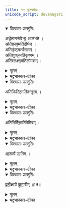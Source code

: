 ```yaml
---
title: १९ पुरुषमेधः
unicode_script: devanagari
---
```

<details open><summary>विश्वास-प्रस्तुतिः</summary>

अथै॒तानरू॑पेभ्य॒ आल॑भते ।  
अति॑ह्रस्व॒मति॑दीर्घम् ।  
अतिकृ॑श॒मत्यँ॑सलम् ।  
अति॑शुक्ल॒मति॑कृष्णम् ।  
अति॑श्लक्ष्ण॒मति॑लोमशम् ।  
</details>

<details><summary>मूलम्</summary>

अथै॒तानरू॑पेभ्य॒ आल॑भते ।  
अति॑ह्रस्व॒मति॑दीर्घम् ।  
अतिकृ॑श॒मत्यँ॑सलम् ।  
अति॑शुक्ल॒मति॑कृष्णम् ।  
अति॑श्लक्ष्ण॒मति॑लोमशम् ।  
</details>

<details><summary>भट्टभास्कर-टीका</summary>

1अथैतानित्यादि ॥ एतान् वक्ष्यमाणानतिह्रस्वादीन् पुरुषानरूपेभ्य आलभते । यथा कुत्सितः पुत्रोऽपुत्रः। एव कुत्सितमात्रमत्रापि नञाऽभिधीयते । अतिह्रस्वादयो गताः ।  
</details>

<details open><summary>विश्वास-प्रस्तुतिः</summary>

अति॑किरिट॒मति॑दन्तुरम् ।  
</details>

<details><summary>मूलम्</summary>

अति॑किरिट॒मति॑दन्तुरम् ।  
</details>

<details><summary>भट्टभास्कर-टीका</summary>

अतिकिरिटः अत्यल्पदन्तः ।  
अतिदन्तुरः अत्युन्नतदन्तः ।  
</details>

<details open><summary>विश्वास-प्रस्तुतिः</summary>

अति॑मिर्मिर॒मति॑मेमिषम् ।  
</details>

<details><summary>मूलम्</summary>

अति॑मिर्मिर॒मति॑मेमिषम् ।  
</details>

<details><summary>भट्टभास्कर-टीका</summary>

अतिमिर्मिरः अत्यर्थं निमिषन्निमिषद्दृष्टिः ।  
अतिमेमिषः सदा विस्फारिताक्षः स्तब्धदृष्टिः । मिषेर्यङ्लुगन्तात् पचाद्यच् ।  
</details>

<details open><summary>विश्वास-प्रस्तुतिः</summary>

आ॒शायै॑ जा॒मिम् ।  
</details>

<details><summary>मूलम्</summary>

आ॒शायै॑ जा॒मिम् ।  
</details>

<details><summary>भट्टभास्कर-टीका</summary>

आशायै बुद्धये जामिं अन्येनोढा अन्यस्मै दत्ता, विधवेत्यन्ये । या निवृत्ताधिकारा जामित्वं भजते ऊढदुहितेत्यपरे ।  
</details>

<details open><summary>विश्वास-प्रस्तुतिः</summary>

प्र॒ती॒क्षायै॑ कुमा॒रीम् ॥19॥  
</details>

<details><summary>मूलम्</summary>

प्र॒ती॒क्षायै॑ कुमा॒रीम् ॥19॥  
</details>

<details><summary>भट्टभास्कर-टीका</summary>

प्रतीक्षायै प्रत्यागमनार्थिन्यै ऋद्ध्यै कुमारीं अनूढां कन्यां, सा हि भर्तारं प्रतीक्षते ॥

इति श्री भट्टभास्करमिश्रविरचिते तैत्तिरीयब्राह्मणभाष्ये ज्ञानयज्ञाख्ये तृतीयेऽष्टके चतुर्थप्रपाठके पुरुषमेधे एकोनविंशोऽनुवाकः ॥

समाप्तश्च प्रपाठकः ॥  

</details>

